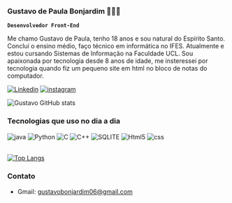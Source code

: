 ### Gustavo de Paula Bonjardim 👩🏻‍💻 

**`Desenvolvedor Front-End`**

Me chamo Gustavo de Paula, tenho 18 anos e sou natural do Espírito Santo. Concluí o ensino médio, faço técnico em informática no IFES. Atualmente e estou cursando Sistemas de Informação na Faculdade UCL. Sou apaixonada por tecnologia desde 8 anos de idade, me insteressei por tecnologia quando fiz um pequeno site em html no bloco de notas do computador. 

[![Linkedin](https://img.shields.io/badge/LinkedIn-0077B5?style=for-the-badge&logo=linkedin&logoColor=white)](https://www.linkedin.com/in/gustavobonjardim/) [![instagram](https://img.shields.io/badge/Instagram-E4405F?style=for-the-badge&logo=instagram&logoColor=white)](https://www.instagram.com/gubonjardim/)


![Gustavo GitHub stats](https://github-readme-stats.vercel.app/api?username=ogygu&show_icons=true&theme=gruvbox)

### Tecnologias que uso no dia a dia

<div>
  <img align ="center" alt="java" src="https://img.shields.io/badge/Java-ED8B00?style=for-the-badge&logo=openjdk&logoColor=white ">
  <img align ="center" alt="Python" src="https://img.shields.io/badge/Python-14354C?style=for-the-badge&logo=python&logoColor=white ">
   <img align ="center" alt="C" src="https://img.shields.io/badge/C-00599C?style=for-the-badge&logo=c&logoColor=white">
  <img align ="center" alt="C++" src="https://img.shields.io/badge/C%2B%2B-00599C?style=for-the-badge&logo=c%2B%2B&logoColor=white">
  <img align ="center" alt="SQLITE" src="https://img.shields.io/badge/SQLite-07405E?style=for-the-badge&logo=sqlite&logoColor=white">
  <img align ="center" alt="Html5" src="https://img.shields.io/badge/HTML5-E34F26?style=for-the-badge&logo=html5&logoColor=white">
  <img align ="center" alt="css" src="https://img.shields.io/badge/CSS3-1572B6?style=for-the-badge&logo=css3&logoColor=white">
<div><br> 

[![Top Langs](https://github-readme-stats.vercel.app/api/top-langs/?username=ogygu&layout=donut-vertical)](https://github.com/ogygu/github-readme-stats)


### Contato
- Gmail: gustavobonjardim06@gmail.com

  















